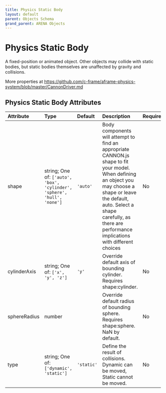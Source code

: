```yaml
---
title: Physics Static Body
layout: default
parent: Objects Schema
grand_parent: ARENA Objects
---
```


<!--CAUTION: This file is autogenerated from https://github.com/arenaxr/arena-schemas. Changes made here may be overwritten.-->


Physics Static Body
===================


A fixed-position or animated object. Other objects may collide with static bodies, but static bodies themselves are unaffected by gravity and collisions. 

More properties at <a href='https://github.com/c-frame/aframe-physics-system/blob/master/CannonDriver.md'>https://github.com/c-frame/aframe-physics-system/blob/master/CannonDriver.md</a>

Physics Static Body Attributes
-------------------------------

|Attribute|Type|Default|Description|Required|
| :--- | :--- | :--- | :--- | :--- |
|shape|string; One of: ```['auto', 'box', 'cylinder', 'sphere', 'hull', 'none']```|```'auto'```|Body components will attempt to find an appropriate CANNON.js shape to fit your model. When defining an object you may choose a shape or leave the default, auto. Select a shape carefully, as there are performance implications with different choices|No|
|cylinderAxis|string; One of: ```['x', 'y', 'z']```|```'y'```|Override default axis of bounding cylinder. Requires shape:cylinder.|No|
|sphereRadius|number||Override default radius of bounding sphere. Requires shape:sphere. NaN by default.|No|
|type|string; One of: ```['dynamic', 'static']```|```'static'```|Define the result of collisions. Dynamic can be moved, Static cannot be moved.|No|
